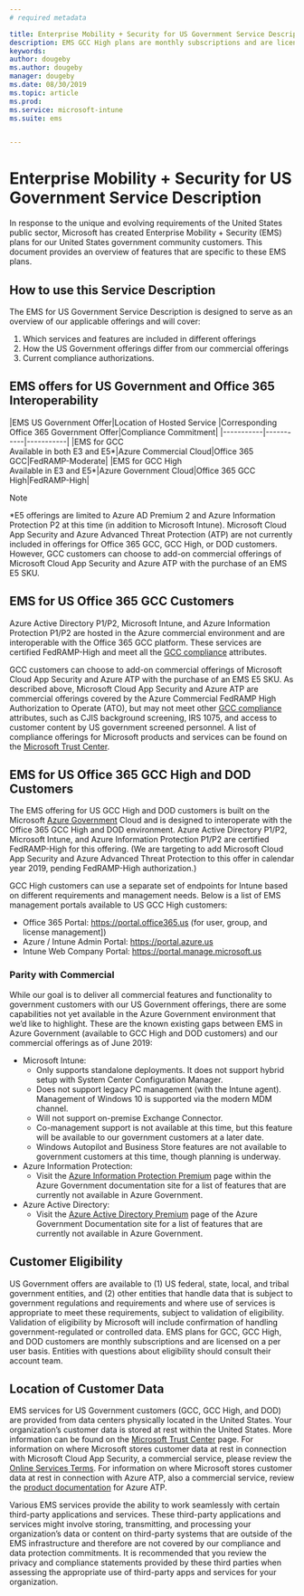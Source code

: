 ```yaml
---
# required metadata

title: Enterprise Mobility + Security for US Government Service Description 
description: EMS GCC High plans are monthly subscriptions and are licensed on a per user basis.
keywords:
author: dougeby
ms.author: dougeby
manager: dougeby
ms.date: 08/30/2019
ms.topic: article
ms.prod:
ms.service: microsoft-intune
ms.suite: ems


---
```

# Enterprise Mobility + Security for US Government Service Description
In response to the unique and evolving requirements of the United States public sector, Microsoft has created Enterprise Mobility + Security (EMS) plans for our United States government community customers. This document provides an overview of features that are specific to these EMS plans.

## How to use this Service Description
The EMS for US Government Service Description is designed to serve as an overview of our applicable offerings and will cover:

1. Which services and features are included in different offerings
2. How the US Government offerings differ from our commercial offerings
3. Current compliance authorizations.

## EMS offers for US Government and Office 365 Interoperability

|EMS US Government Offer|Location of Hosted Service |Corresponding Office 365 Government Offer|Compliance Commitment|
|-----------|-----------|-----------|
|EMS for GCC</br>Available in both E3 and E5*|Azure Commercial Cloud|Office 365 GCC|FedRAMP-Moderate|
|EMS for GCC High</br>Available in E3 and E5*|Azure Government Cloud|Office 365 GCC High|FedRAMP-High|

> [!Note]
> *E5 offerings are limited to Azure AD Premium 2 and Azure Information Protection P2 at this time (in addition to Microsoft Intune). Microsoft Cloud App Security and Azure Advanced Threat Protection (ATP) are not currently included in offerings for Office 365 GCC, GCC High, or DOD customers. However, GCC customers can choose to add-on commercial offerings of Microsoft Cloud App Security and Azure ATP with the purchase of an EMS E5 SKU.  

## EMS for US Office 365 GCC Customers
Azure Active Directory P1/P2, Microsoft Intune, and Azure Information Protection P1/P2 are hosted in the Azure commercial environment and are interoperable with the Office 365 GCC platform.  These services are certified FedRAMP-High and meet all the [GCC compliance](https://docs.microsoft.com/office365/servicedescriptions/office-365-platform-service-description/office-365-us-government/gcc#us-government-community-compliance) attributes.

GCC customers can choose to add-on commercial offerings of Microsoft Cloud App Security and Azure ATP with the purchase of an EMS E5 SKU.  As described above, Microsoft Cloud App Security and Azure ATP are commercial offerings covered by the Azure Commercial FedRAMP High Authorization to Operate (ATO), but may not meet other [GCC compliance](https://docs.microsoft.com/office365/servicedescriptions/office-365-platform-service-description/office-365-us-government/gcc#us-government-community-compliance) attributes, such as CJIS background screening, IRS 1075, and access to customer content by US government screened personnel.  A list of compliance offerings for Microsoft products and services can be found on the [Microsoft Trust Center](https://www.microsoft.com/en-us/trustcenter/compliance/complianceofferings).  

## EMS for US Office 365 GCC High and DOD Customers
The EMS offering for US GCC High and DOD customers is built on the Microsoft [Azure Government](https://docs.microsoft.com/azure/azure-government/documentation-government-welcome) Cloud and is designed to interoperate with the Office 365 GCC High and DOD environment. Azure Active Directory P1/P2, Microsoft Intune, and Azure Information Protection P1/P2 are certified FedRAMP-High for this offering. (We are targeting to add Microsoft Cloud App Security and Azure Advanced Threat Protection to this offer in calendar year 2019, pending FedRAMP-High authorization.)

GCC High customers can use a separate set of endpoints for Intune based on different requirements and management needs. Below is a list of EMS management portals available to US GCC High customers:

- Office 365 Portal: https://portal.office365.us (for user, group, and license management])
- Azure / Intune Admin Portal: https://portal.azure.us
- Intune Web Company Portal: https://portal.manage.microsoft.us

### Parity with Commercial 
While our goal is to deliver all commercial features and functionality to government customers with our US Government offerings, there are some capabilities not yet available in the Azure Government environment that we’d like to highlight.  These are the known existing gaps between EMS in Azure Government (available to GCC High and DOD customers) and our commercial offerings as of June 2019:
- Microsoft Intune:
  - Only supports standalone deployments. It does not support hybrid setup with System Center Configuration Manager.
  - Does not support legacy PC management (with the Intune agent). Management of Windows 10 is supported via the modern MDM channel.
  - Will not support on-premise Exchange Connector.
  - Co-management support is not available at this time, but this feature will be available to our government customers at a later date.
  - Windows Autopilot and Business Store features are not available to government customers at this time, though planning is underway.
- Azure Information Protection:
  - Visit the [Azure Information Protection Premium](https://docs.microsoft.com/enterprise-mobility-security/solutions/ems-aip-premium-govt-service-description) page within the Azure Government documentation site for a list of features that are currently not available in Azure Government.
- Azure Active Directory:
  - Visit the [Azure Active Directory Premium](https://docs.microsoft.com/azure/azure-government/documentation-government-services-securityandidentity#azure-active-directory-premium-p1-and-p2) page of the Azure Government Documentation site for a list of features that are currently not available in Azure Government.

## Customer Eligibility
US Government offers are available to (1) US federal, state, local, and tribal government entities, and (2) other entities that handle data that is subject to government regulations and requirements and where use of services is appropriate to meet these requirements, subject to validation of eligibility. Validation of eligibility by Microsoft will include confirmation of handling government-regulated or controlled data. EMS plans for GCC, GCC High, and DOD customers are monthly subscriptions and are licensed on a per user basis. Entities with questions about eligibility should consult their account team.

## Location of Customer Data
EMS services for US Government customers (GCC, GCC High, and DOD) are provided from data centers physically located in the United States. Your organization’s customer data is stored at rest within the United States. More information can be found on the [Microsoft Trust Center](https://products.office.com/en-us/where-is-your-data-located?ms.officeurl=datamaps&geo=All#office-ContentAreaHeadingTemplate-bkjgypc) page. For information on where Microsoft stores customer data at rest in connection with Microsoft Cloud App Security, a commercial service, please review the [Online Services Terms](https://www.microsoft.com/licensing/product-licensing/products). For information on where Microsoft stores customer data at rest in connection with Azure ATP, also a commercial service, review the [product documentation](https://docs.microsoft.com/azure-advanced-threat-protection/atp-technical-faq#do-i-have-the-flexibility-to-select-where-to-store-my-data) for Azure ATP.

Various EMS services provide the ability to work seamlessly with certain third-party applications and services. These third-party applications and services might involve storing, transmitting, and processing your organization’s data or content on third-party systems that are outside of the EMS infrastructure and therefore are not covered by our compliance and data protection commitments. It is recommended that you review the privacy and compliance statements provided by these third parties when assessing the appropriate use of third-party apps and services for your organization.
